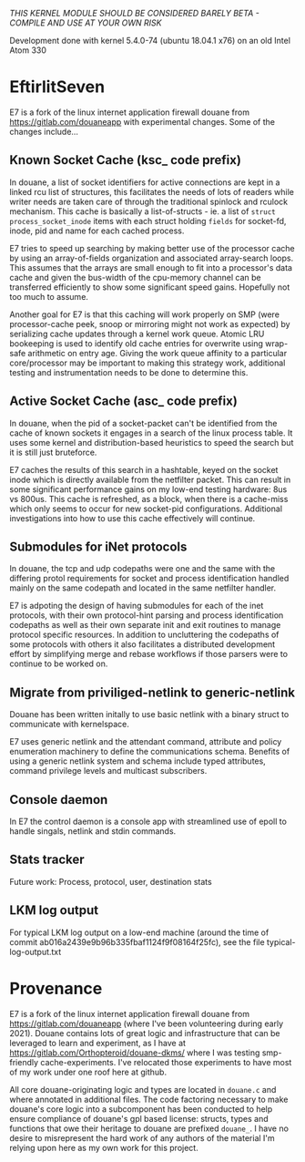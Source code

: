 *THIS KERNEL MODULE SHOULD BE CONSIDERED BARELY BETA - COMPILE AND USE AT YOUR OWN RISK*

Development done with kernel 5.4.0-74 (ubuntu 18.04.1 x76) on an old Intel Atom 330

# EftirlitSeven

E7 is a fork of the linux internet application firewall douane from https://gitlab.com/douaneapp with experimental changes. Some of the changes include...

## Known Socket Cache (ksc_ code prefix)

In douane, a list of socket identifiers for active connections are kept in a linked rcu list of structures, this facilitates the needs of lots of readers while writer needs are taken care of through the traditional spinlock and rculock mechanism. This cache is basically a list-of-structs - ie. a list of `struct process_socket_inode` items with each struct holding `fields` for socket-fd, inode, pid and name for each cached process.

E7 tries to speed up searching by making better use of the processor cache by using an array-of-fields organization and associated array-search loops. This assumes that the arrays are small enough to fit into a processor's data cache and given the bus-width of the cpu-memory channel can be transferred efficiently to show some significant speed gains. Hopefully not too much to assume.

Another goal for E7 is that this caching will work properly on SMP (were processor-cache peek, snoop or mirroring might not work as expected) by serializing cache updates through a kernel work queue. Atomic LRU bookeeping is used to identify old cache entries for overwrite using wrap-safe arithmetic on entry age. Giving the work queue affinity to a particular core/processor may be important to making this strategy work, additional testing and instrumentation needs to be done to determine this.

## Active Socket Cache (asc_ code prefix)

In douane, when the pid of a socket-packet can't be identified from the cache of known sockets it engages in a search of the linux process table. It uses some kernel and distribution-based heuristics to speed the search but it is still just bruteforce.

E7 caches the results of this search in a hashtable, keyed on the socket inode which is directly available from the netfilter packet. This can result in some significant performance gains on my low-end testing hardware: 8us vs 800us. This cache is refreshed, as a block, when there is a cache-miss which only seems to occur for new socket-pid configurations. Additional investigations into how to use this cache effectively will continue.

## Submodules for iNet protocols

In douane, the tcp and udp codepaths were one and the same with the differing protol requirements for socket and process identification handled mainly on the same codepath and located in the same netfilter handler.

E7 is adpoting the design of having submodules for each of the inet protocols, with their own protocol-hint parsing and process identification codepaths as well as their own separate init and exit routines to manage protocol specific resources. In addition to uncluttering the codepaths of some protocols with others it also facilitates a distributed development effort by simplifying merge and rebase workflows if those parsers were to continue to be worked on.

## Migrate from priviliged-netlink to generic-netlink

Douane has been written initally to use basic netlink with a binary struct to communicate with kernelspace.

E7 uses generic netlink and the attendant command, attribute and policy enumeration machinery to define the communications schema. Benefits of using a generic netlink system and schema include typed attributes, command privilege levels and multicast subscribers.

## Console daemon

In E7 the control daemon is a console app with streamlined use of epoll to handle singals, netlink and stdin commands.

## Stats tracker

Future work: Process, protocol, user, destination stats

## LKM log output

For typical LKM log output on a low-end machine (around the time of commit ab016a2439e9b96b335fbaf1124f9f08164f25fc), see the file typical-log-output.txt

# Provenance

E7 is a fork of the linux internet application firewall douane from https://gitlab.com/douaneapp (where I've been volunteering during early 2021). Douane contains lots of great logic and infrastructure that can be leveraged to learn and experiment, as I have at https://gitlab.com/Orthopteroid/douane-dkms/ where I was testing smp-friendly cache-experiments. I've relocated those experiments to have most of my work under one roof here at github.

All core douane-originating logic and types are located in `douane.c` and where annotated in additional files. The code factoring necessary to make douane's core logic into a subcomponent has been conducted to help ensure compliance of douane's gpl based license: structs, types and functions that owe their heritage to douane are prefixed `douane_`. I have no desire to misrepresent the hard work of any authors of the material I'm relying upon here as my own work for this project.
